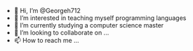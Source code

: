 - 👋 Hi, I’m @Georgeh712
- 👀 I’m interested in teaching myself programming languages
- 🌱 I’m currently studying a computer science master
- 💞️ I’m looking to collaborate on ...
- 📫 How to reach me ...

<!---
Georgeh712/Georgeh712 is a ✨ special ✨ repository because its `README.md` (this file) appears on your GitHub profile.
You can click the Preview link to take a look at your changes.
--->
